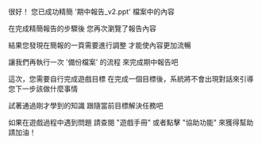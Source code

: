 很好！
您已成功精簡 '期中報告_v2.ppt' 檔案中的內容

在完成精簡報告的步驟後
您再次瀏覽了報告內容

結果您發現在簡報的一頁需要進行調整
才能使內容更加流暢

讓我們再執行一次 '備份檔案' 的流程
來完成期中報告吧

這次，您需要自行完成遊戲目標
在完成一個目標後，系統將不會出現對話來引導您下一步該做什麼事情

試著通過剛才學到的知識
跟隨當前目標解決任務吧

如果在遊戲過程中遇到問題
請查閱 "遊戲手冊" 或者點擊 "協助功能" 來獲得幫助
請加油！